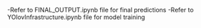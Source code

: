 -Refer to FINAL_OUTPUT.ipynb file for final predictions
-Refer to YOlovInfrastructure.ipynb file for model training